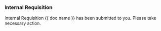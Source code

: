 <h3>Internal Requisition</h3>

<p>Internal Requisition {{ doc.name }} has been submitted to you. Please take necessary action.</p>
